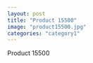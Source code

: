 ```yaml
---
layout: post
title: "Product 15500"
image: "product15500.jpg"
categories: "category1"
---
```

Product 15500

